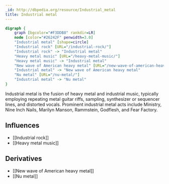 ```yaml
---
_id: http://dbpedia.org/resource/Industrial_metal
title: Industrial metal
---
```


```dot
digraph {
	graph [bgcolor="#F3DDB8" rankdir=LR]
	node [color="#26242F" penwidth=3.0]
	"Industrial metal" [shape=circle]
	"Industrial rock" [URL="/industrial-rock/"]
	"Industrial rock" -> "Industrial metal"
	"Heavy metal music" [URL="/heavy-metal-music/"]
	"Heavy metal music" -> "Industrial metal"
	"New wave of American heavy metal" [URL="/new-wave-of-american-heavy-metal/"]
	"Industrial metal" -> "New wave of American heavy metal"
	"Nu metal" [URL="/nu-metal/"]
	"Industrial metal" -> "Nu metal"
}
```

Industrial metal is the fusion of heavy metal and industrial music, typically employing repeating metal guitar riffs, sampling, synthesizer or sequencer lines, and distorted vocals. Prominent industrial metal acts include Ministry, Nine Inch Nails, Marilyn Manson, Rammstein, Godflesh, and Fear Factory.

## Influences
- [[Industrial rock]]
- [[Heavy metal music]]

## Derivatives
- [[New wave of American heavy metal]]
- [[Nu metal]]
